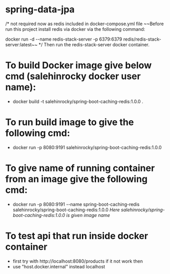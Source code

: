 # spring-data-jpa
/* not required now as redis included in docker-compose.yml file
  ~~Before run this project install redis via docker via the following command:

 docker run -d --name redis-stack-server -p 6379:6379 redis/redis-stack-server:latest~~
*/
Then run the redis-stack-server docker container.

# To build Docker image give below cmd (salehinrocky docker user name):
* docker build -t salehinrocky/spring-boot-caching-redis:1.0.0 .
# To run build image to give the following cmd:
* docker run -p 8080:9191 salehinrocky/spring-boot-caching-redis:1.0.0
# To give name of running container from an image give the following cmd: 
* docker run -p 8080:9191 --name spring-boot-caching-redis salehinrocky/spring-boot-caching-redis:1.0.0
_Here salehinrocky/spring-boot-caching-redis:1.0.0 is given image name_

# To test api that run inside docker container
* first try with http://localhost:8080/products if it not work then 
* use "host.docker.internal" instead localhost
